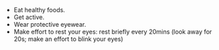 * Eat healthy foods.
* Get active.
* Wear protective eyewear.
* Make effort to rest your eyes: rest briefly every 20mins (look away for 20s; make an effort to blink your eyes)
